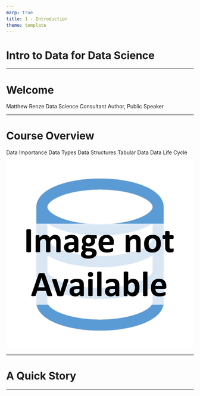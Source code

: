 ```yaml
---
marp: true
title: 1 - Introduction
theme: template
---
```


<!-- _class: title-slide -->

# Intro to Data for Data Science

---

<!-- _class: title-only -->

# Welcome

Matthew Renze
Data Science Consultant
Author, Public Speaker

---

<!-- _class: title-two-content-left-center -->

# Course Overview

Data
Importance
Data Types
Data Structures
Tabular Data
Data Life Cycle

![image An icon of a database in a flat minimalist style](images/placeholder.png)

---

<!-- _class: title-only -->

# A Quick Story

---